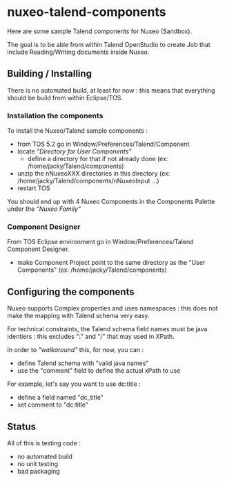 nuxeo-talend-components
=======================

Here are some sample Talend components for Nuxeo (Sandbox).

The goal is to be able from within Talend OpenStudio to create Job that include Reading/Writing documents inside Nuxeo.

## Building / Installing

There is no automated build, at least for now : this means that everything should be build from within Eclipse/TOS.

### Installation the components

To install the Nuxeo/Talend sample components :

 - from TOS 5.2 go in Window/Preferences/Talend/Component
 - locate *"Directory for User Components"*
   - define a directory for that if not already done (ex: /home/jacky/Talend/components)
 - unzip the nNuxeoXXX directories in this directory (ex: /home/jacky/Talend/components/nNuxeoInput ...)
 - restart TOS

You should end up with 4 Nuxeo Components in the Components Palette under the *"Nuxeo Family"*

### Component Designer

 From TOS Eclipse environment go in Window/Preferences/Talend Component Designer.
 
  - make Component Project point to the same directory as the "User Components" (ex: /home/jacky/Talend/components)

## Configuring the components

Nuxeo supports Complex properties and uses namespaces : this does not make the mapping with Talend schema very easy.

For technical constraints, the Talend schema field names must be java identiers : this excludes ":" and "/" that may used in XPath.

In order to *"walkaround"* this, for now, you can :

 - define Talend schema with "valid java names"
 - use the "comment" field to define the actual xPath to use 

For example, let's say you want to use dc:title :
 - define a field named "dc_title"
 - set comment to "dc:title"

## Status

All of this is testing code :

 - no automated build
 - no unit testing
 - bad packaging


